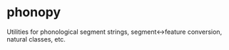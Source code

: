 # phonopy

Utilities for phonological segment strings, segment<->feature conversion, natural classes, etc.
